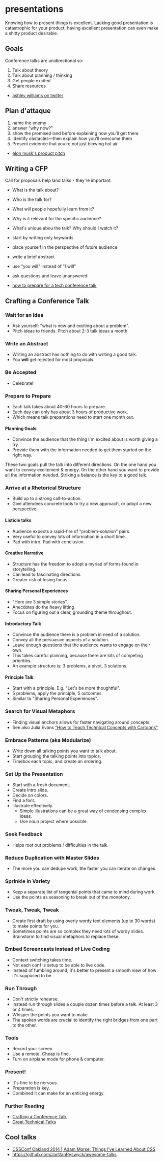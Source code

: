 # presentations
Knowing how to present things is excellent. Lacking good presentation is
catastrophic for your product; having excellent presentation can even make a
shitty product desirable.

## Goals
Conference talks are unidirectional so:
1. Talk about theory
2. Talk about planning / thinking
3. Get people excited
4. Share resources
- [ashley williams on twitter](https://twitter.com/ag_dubs/status/744617022248542209)

## Plan d'attaque
1. name the enemy
2. answer "why now?"
3. show the promised land before explaining how you'll get there
4. Identify obstacles—then explain how you’ll overcome them
5. Present evidence that you’re not just blowing hot air

- [elon musk's product pitch](https://medium.com/firm-narrative/want-a-better-pitch-watch-this-328b95c2fd0b)

## Writing a CFP
Call for proposals help land talks - they're important.
- What is the talk about?
- Who is the talk for?
- What will people hopefully learn from it?
- Why is it relevant for the specific audience?
- What's unique abou the talk? Why should I watch it?

- start by writing only keywords
- place yourself in the perspective of future audience
- write a brief abstract
- use "you will" instead of "I will"
- ask questions and leave unanswered

- [how to prepare for a tech conference talk](http://wunder.schoenaberselten.com/2016/02/16/how-to-prepare-and-write-a-tech-conference-talk/)

## Crafting a Conference Talk
### Wait for an Idea
- Ask yourself: "what is new and exciting about a problem".
- Pitch ideas to friends. Pitch about 2-3 talk ideas a month.

### Write an Abstract
- Writing an abstract has nothing to do with writing a good talk.
- You __will__ get rejected for most proposals.

### Be Accepted
- Celebrate!

### Prepare to Prepare
- Each talk takes about 40-60 hours to prepare.
- Each day can only has about 3 hours of productive work.
- Which means talk preparations need to start one month out.

#### Planning Goals
- Convince the audience that the thing I'm excited about is worth giving a try.
- Provide them with the information needed to get them started on the right
  way.

These two goals pull the talk into different directions. On the one hand you
want to convey excitement & energy. On the other hand you want to provide all
the information needed. Striking a balance is the key to a good talk.

### Arrive at a Rhetorical Structure
- Build up to a strong call-to-action.
- Give attendees concrete tools to try a new approach, or adopt a new
  perspective.

#### Listicle talks
- Audience expects a rapid-fire of "problem-solution" pairs.
- Very useful to convey lots of information in a short time.
- Pad with intro. Pad with conclusion.

#### Creative Narrative
- Structure has the freedom to adopt a myriad of forms found in storytelling.
- Can lead to fascinating directions.
- Greater risk of losing focus.

#### Sharing Personal Experiences
- "Here are 3 simple stories".
- Anecdotes do the heavy lifting.
- Focus on figuring out a clear, grounding theme throughout.

#### Introductory Talk
- Convince the audience there is a problem in need of a solution.
- Convey all the persuasive aspects of a solution.
- Leave enough questions that the audience wants to engage on their own.
- This takes careful planning, because there are lots of competing priorities.
- An example structure is: 3 problems, a pivot, 3 solutions.

#### Principle Talk
- Start with a principle. E.g. "Let's be more thoughtful".
- 5 problems, apply the principle, 5 outcomes.
- Similar to "Sharing Personal Experiences".

### Search for Visual Metaphors
- Finding visual anchors allows for faster navigating around concepts.
- See also Julia Evans ["How to Teach Technical Concepts with Cartoons"](https://jvns.ca/teach-tech-with-cartoons/)

### Embrace Patterns (aka Modularize)
- Write down all talking points you want to talk about.
- Start grouping the talking points into topics.
- Timebox each topic, and create an ordering.

### Set Up the Presentation
- Start with a fresh document.
- Create intro slide.
- Decide on colors.
- Find a font.
- Illustrate effectively.
    - Simple illustrations can be a great way of condensing complex ideas.
    - Use noun project where possible.

### Seek Feedback
- Helps root out problems / difficulties in the talk.

### Reduce Duplication with Master Slides
- The more you can dedupe work, the faster you can iterate on changes.

### Sprinkle in Variety
- Keep a separate list of tangenial points that came to mind during work.
- Use the points as seasoning to break out of the monotony.

### Tweak, Tweak, Tweak
- Create first draft by using overly wordy text elements (up to 30 words) to
  make points for you.
- Sometimes points are so complex they need lots of wordy slides. Brainstorm to
  find visual metaphors to replace these.

### Embed Screencasts Instead of Live Coding
- Context switching takes time.
- Not each conf is setup to be able to live code.
- Instead of fumbling around, it's better to present a smooth view of how it's
  supposed to be.

### Run Through
- Don't strictly rehearse.
- Instead run through slides a couple dozen times before a talk. At least 3 or 4
  times.
- Whisper the points you want to make.
- The spoken words are crucial to identify the right bridges from one part
  to the other.

### Tools
- Record your screen.
- Use a remote. Cheap is fine.
- Turn on airplane mode for phone & computer.

### Present!
- It's fine to be nervous.
- Preparation is key.
- Combined it can make for an enticing energy.

### Further Reading
- [Crafting a Conference Talk](http://blog.testdouble.com/posts/2014-04-04-crafting-a-conference-talk)
- [Great Technical Talks](http://blog.testdouble.com/posts/2013-08-29-great-technical-talks)

## Cool talks
- [CSSConf Oakland 2014 | Adam Morse: Things I’ve Learned About CSS](https://www.youtube.com/watch?v=14N_V56tqd4)
- https://github.com/JanVanRyswyck/awesome-talks
